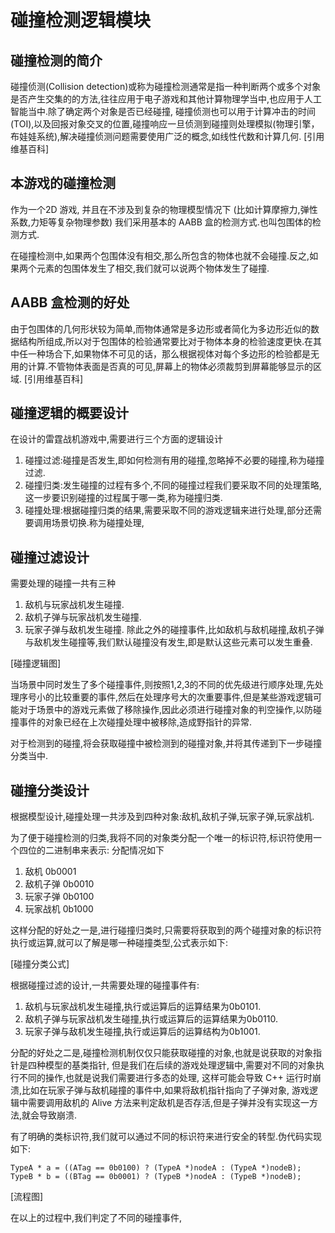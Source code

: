 # 碰撞检测逻辑模块

## 碰撞检测的简介
碰撞侦测(Collision detection)或称为碰撞检测通常是指一种判断两个或多个对象是否产生交集的的方法,往往应用于电子游戏和其他计算物理学当中,也应用于人工智能当中.除了确定两个对象是否已经碰撞, 碰撞侦测也可以用于计算冲击的时间(TOI),以及回报对象交叉的位置,碰撞响应一旦侦测到碰撞则处理模拟(物理引擎，布娃娃系统),解决碰撞侦测问题需要使用广泛的概念,如线性代数和计算几何.
[引用维基百科]

## 本游戏的碰撞检测
作为一个2D 游戏, 并且在不涉及到复杂的物理模型情况下
(比如计算摩擦力,弹性系数,力矩等复杂物理参数)
我们采用基本的 AABB 盒的检测方式.也叫包围体的检测方式.

在碰撞检测中,如果两个包围体没有相交,那么所包含的物体也就不会碰撞.反之,如果两个元素的包围体发生了相交,我们就可以说两个物体发生了碰撞.

## AABB 盒检测的好处
由于包围体的几何形状较为简单,而物体通常是多边形或者简化为多边形近似的数据结构所组成,所以对于包围体的检验通常要比对于物体本身的检验速度更快.在其中任一种场合下,如果物体不可见的话，那么根据视体对每个多边形的检验都是无用的计算.不管物体表面是否真的可见,屏幕上的物体必须裁剪到屏幕能够显示的区域.
[引用维基百科]

## 碰撞逻辑的概要设计
在设计的雷霆战机游戏中,需要进行三个方面的逻辑设计
1. 碰撞过滤:碰撞是否发生,即如何检测有用的碰撞,忽略掉不必要的碰撞,称为碰撞过滤.
2. 碰撞归类:发生碰撞的过程有多个,不同的碰撞过程我们要采取不同的处理策略,这一步要识别碰撞的过程属于哪一类,称为碰撞归类.
3. 碰撞处理:根据碰撞归类的结果,需要采取不同的游戏逻辑来进行处理,部分还需要调用场景切换.称为碰撞处理,

## 碰撞过滤设计
需要处理的碰撞一共有三种
1. 敌机与玩家战机发生碰撞.
2. 敌机子弹与玩家战机发生碰撞.
3. 玩家子弹与敌机发生碰撞.
除此之外的碰撞事件,比如敌机与敌机碰撞,敌机子弹与敌机发生碰撞等,我们默认碰撞没有发生,即是默认这些元素可以发生重叠.

[碰撞逻辑图]

当场景中同时发生了多个碰撞事件,则按照1,2,3的不同的优先级进行顺序处理,先处理序号小的比较重要的事件,然后在处理序号大的次重要事件,但是某些游戏逻辑可能对于场景中的游戏元素做了移除操作,因此必须进行碰撞对象的判空操作,以防碰撞事件的对象已经在上次碰撞处理中被移除,造成野指针的异常.

对于检测到的碰撞,将会获取碰撞中被检测到的碰撞对象,并将其传递到下一步碰撞分类当中.

## 碰撞分类设计
根据模型设计,碰撞处理一共涉及到四种对象:敌机,敌机子弹,玩家子弹,玩家战机.

为了便于碰撞检测的归类,我将不同的对象类分配一个唯一的标识符,标识符使用一个四位的二进制串来表示:
分配情况如下
1. 敌机 0b0001
2. 敌机子弹 0b0010
3. 玩家子弹 0b0100
4. 玩家战机 0b1000

这样分配的好处之一是,进行碰撞归类时,只需要将获取到的两个碰撞对象的标识符执行或运算,就可以了解是哪一种碰撞类型,公式表示如下:

[碰撞分类公式]

根据碰撞过滤的设计,一共需要处理的碰撞事件有:
1. 敌机与玩家战机发生碰撞,执行或运算后的运算结果为0b0101.
2. 敌机子弹与玩家战机发生碰撞,执行或运算后的运算结果为0b0110.
3. 玩家子弹与敌机发生碰撞,执行或运算后的运算结构为0b1001.

分配的好处之二是,碰撞检测机制仅仅只能获取碰撞的对象,也就是说获取的对象指针是四种模型的基类指针,
但是我们在后续的游戏处理逻辑中,需要对不同的对象执行不同的操作,也就是说我们需要进行多态的处理,
这样可能会导致 C++ 运行时崩溃,比如在玩家子弹与敌机碰撞的事件中,如果将敌机指针指向了子弹对象,
游戏逻辑中需要调用敌机的 Alive 方法来判定敌机是否存活,但是子弹并没有实现这一方法,就会导致崩溃.

有了明确的类标识符,我们就可以通过不同的标识符来进行安全的转型.伪代码实现如下:
```
TypeA * a = ((ATag == 0b0100) ? (TypeA *)nodeA : (TypeA *)nodeB);
TypeB * b = ((BTag == 0b0001) ? (TypeB *)nodeA : (TypeB *)nodeB);
```

[流程图]

在以上的过程中,我们判定了不同的碰撞事件,